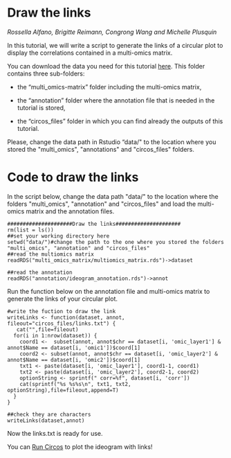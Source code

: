 # Draw the links
*Rossella Alfano, Brigitte Reimann, Congrong Wang and Michelle Plusquin*


In this tutorial, we will write a script to generate the links of a circular plot to display the correlations contained in a multi-omics matrix. 

You can download the data you need for this tutorial [here](https://github.com/rossellaalfano/Circular-plots/tree/main/data). This folder contains three sub-folders: 

- the “multi_omics-matrix” folder including the multi-omics matrix, 

- the “annotation” folder where the annotation file that is needed in the tutorial is stored,

- the “circos_files” folder in which you can find already the outputs of this tutorial. 

Please, change the data path in Rstudio “data/" to the location where you stored the "multi_omics", "annotations" and "circos_files" folders.

# Code to draw the links

In the script below, change the data path "data/" to the location where the folders "multi_omics", "annotation" and "circos_files" and load the multi-omics matrix and the annotation files. 


```{r warning = FALSE,message = FALSE}
#####################Draw the links#####################
rm(list = ls())
##set your working directory here
setwd("data/")#change the path to the one where you stored the folders "multi_omics", "annotation" and "circos_files" 
##read the multiomics matrix
readRDS("multi_omics_matrix/multiomics_matrix.rds")->dataset

##read the annotation
readRDS("annotation/ideogram_annotation.rds")->annot

```

Run the function below on the annotation file and multi-omics matrix to generate the links of your circular plot. 

```{r warning = FALSE,message = FALSE}
#write the fuction to draw the link
writeLinks <- function(dataset, annot, fileout="circos_files/links.txt") {
   cat("",file=fileout)
  for(i in 1:nrow(dataset)) {
    coord1 <-  subset(annot, annot$chr == dataset[i, 'omic_layer1'] & annot$Name == dataset[i, 'omic1'])$coord[1]
    coord2 <- subset(annot, annot$chr == dataset[i, 'omic_layer2'] & annot$Name == dataset[i, 'omic2'])$coord[1]
    txt1 <- paste(dataset[i, 'omic_layer1'], coord1-1, coord1)
    txt2 <- paste(dataset[i, 'omic_layer2'], coord2-1, coord2)
    optionString <- sprintf(" corr=%f", dataset[i, 'corr'])
    cat(sprintf("%s %s%s\n", txt1, txt2, optionString),file=fileout,append=T)
  }
}

##check they are characters
writeLinks(dataset,annot)

```

Now the links.txt is ready for use. 

You can [Run Circos](https://github.com/rossellaalfano/Circular-plots/blob/main/4.%20Run%20circos.md) to plot the ideogram with links!
